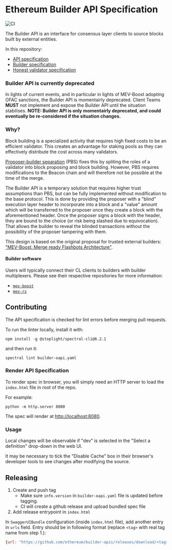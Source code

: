 # Ethereum Builder API Specification

![CI][ci]

The Builder API is an interface for consensus layer clients to source blocks
built by external entities.

In this repository:
* [API specification][oas-spec]
* [Builder specification][builder-spec]
* [Honest validator specification][validator-spec]


### Builder API is currently deprecated

In lights of current events, and in particular in lights of MEV-Boost adopting OFAC sanctions, the Builder API is momentairly deprecated.
Client Teams **MUST** not implement and expose the Builder API until the situation stabilises. **NOTE: Builder API is only momentairly deprecated, and could eventually be re-considered if the situation changes.**

### Why?

Block building is a specialized activity that requires high fixed costs to be
an efficient validator. This creates an advantage for staking pools as they can
effectively distribute the cost across many validators.

[Proposer-builder separation][pbs] (PBS) fixes this by spliting the roles of a
validator into block proposing and block building. However, PBS requires
modifications to the Beacon chain and will therefore not be possible at the
time of the merge.

The Builder API is a temporary solution that requires higher trust assumptions
than PBS, but can be fully implemented without modification to the base
protocol. This is done by providing the proposer with a "blind" execution layer
header to incorporate into a block and a "value" amount which will be
transferred to the proposer once they create a block with the aforementioned
header. Once the proposer signs a block with the header, they are bound to the
choice (or risk being slashed due to equivocation). That allows the builder to
reveal the blinded transactions without the possibility of the proposer
tampering with them.

This design is based on the original proposal for trusted external builders:
["MEV-Boost: Merge ready Flashbots Architecture"][mev-boost-ethr].

#### Builder software

Users will typically connect their CL clients to builders with builder
multiplexers. Please see their respective repositories for more information:

* [`mev-boost`][mev-boost]
* [`mev-rs`][mev-rs]

## Contributing

The API specification is checked for lint errors before merging pull requests.

To run the linter locally, install it with:
```console
npm install -g @stoplight/spectral-cli@6.2.1
```
and then run it:
```console
spectral lint builder-oapi.yaml
```

### Render API Specification

To render spec in browser, you will simply need an HTTP server to load the
`index.html` file in root of the repo.

For example:
```console
python -m http.server 8080
```

The spec will render at [http://localhost:8080](http://localhost:8080).

### Usage

Local changes will be observable if "dev" is selected in the "Select a
definition" drop-down in the web UI.

It may be necessary to tick the "Disable Cache" box in their browser's
developer tools to see changes after modifying the source. 

## Releasing

1. Create and push tag
   - Make sure `info.version` in `builder-oapi.yaml` file is updated before
     tagging.
   - CI will create a github release and upload bundled spec file
2. Add release entrypoint in `index.html`

In `SwaggerUIBundle` configuration (inside `index.html` file), add another
entry in `urls` field. Entry should be in following format (replace `<tag>`
with real tag name from step 1.):

```javascript
{url: "https://github.com/ethereum/builder-apis/releases/download/<tag>/builder-oapi.yaml", name: "<tag>"},
```

[ci]: https://github.com/ethereum/builder-specs/workflows/CI/badge.svg
[oas-spec]: https://ethereum.github.io/builder-specs/
[builder-spec]: specs/builder.md
[validator-spec]: specs/validator.md
[pbs]: https://ethresear.ch/t/proposer-block-builder-separation-friendly-fee-market-designs/9725
[mev-boost-ethr]: https://ethresear.ch/t/mev-boost-merge-ready-flashbots-architecture/11177
[mev-boost]: https://github.com/flashbots/mev-boost
[mev-rs]: https://github.com/ralexstokes/mev-rs
